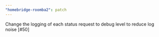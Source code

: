 ```yaml
---
"homebridge-roomba2": patch
---
```


Change the logging of each status request to debug level to reduce log noise [#50]
